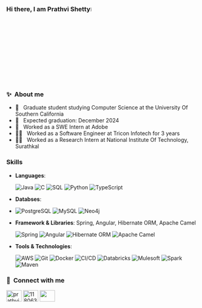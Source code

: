 ### Hi there, I am Prathvi Shetty<img src="https://media.giphy.com/media/hvRJCLFzcasrR4ia7z/giphy.gif" width="5%"></a>

### ✨ &nbsp;**About me**
- 🔭 &nbsp; Graduate student studying Computer Science at the University Of Southern California
- 🌱 &nbsp; Expected graduation: December 2024
- 💬 &nbsp; Worked as a SWE Intern at Adobe
- 👨‍💻 &nbsp; Worked as a Software Engineer at Tricon Infotech for 3 years
- 👨‍💻 &nbsp; Worked as a Research Intern at National Institute Of Technology, Surathkal

### Skills
- **Languages**: 
   <p>
  <img alt="Java" src="https://img.shields.io/badge/-Java-45b8d8?style=flat-square&logo=oracle&logoColor=white" />
  <img alt="C" src="https://img.shields.io/badge/-C-8DD6F9?style=flat-square&logo=c&logoColor=white" /> 
  <img alt="SQL" src="https://img.shields.io/badge/-SQL-46a2f1?style=flat-square&logo=postgresql&logoColor=white" />
  <img alt="Python" src="https://img.shields.io/badge/-Python-2088FF?style=flat-square&logo=python&logoColor=white" />
  <img alt="TypeScript" src="https://img.shields.io/badge/-TypeScript-1a73e8?style=flat-square&logo=typescript&logoColor=white" />
  </p>
- **Databses**:
- <p>
  <img alt="PostgreSQL" src="https://img.shields.io/badge/-PostgreSQL-430098?style=flat-square&logo=postgresql&logoColor=white" />
  <img alt="MySQL" src="https://img.shields.io/badge/-MySQL-764ABC?style=flat-square&logo=mysql&logoColor=white" />
  <img alt="Neo4j" src="https://img.shields.io/badge/-Neo4j-B7178C?style=flat-square&logo=neo4j&logoColor=white" />
  </p>
- **Framework & Libraries**: Spring, Angular, Hibernate ORM, Apache Camel
  <p>
  <img alt="Spring" src="https://img.shields.io/badge/-Spring-CC6699?style=flat-square&logo=spring&logoColor=white" />
  <img alt="Angular" src="https://img.shields.io/badge/-Angular-db7092?style=flat-square&logo=angular&logoColor=white" />
  <img alt="Hibernate ORM" src="https://img.shields.io/badge/-Hibernate-F05032?style=flat-square&logo=hibernate&logoColor=white" />
  <img alt="Apache Camel" src="https://img.shields.io/badge/-Apache-ea2845?style=flat-square&logo=apache&logoColor=white" />
  </p>
- **Tools & Technologies**: <p> 
  <img alt="AWS" src="https://img.shields.io/badge/-AWS-FB542B?style=flat-square&logo=amazonwebservices&logoColor=white" />
  <img alt="Git" src="https://img.shields.io/badge/-Git-EC4A3F?style=flat-square&logo=git&logoColor=white" />
  <img alt="Docker" src="https://img.shields.io/badge/-Docker-F9A03C?style=flat-square&logo=docker&logoColor=white" />
  <img alt="CI/CD" src="https://img.shields.io/badge/-CI/CD-F7B93E?style=flat-square&logo=jenkins&logoColor=white" />
  <img alt="Databricks" src="https://img.shields.io/badge/-Databricks-13aa52?style=flat-square&logo=databricks&logoColor=white" />
  <img alt="Mulesoft" src="https://img.shields.io/badge/-Mulesoft-43853d?style=flat-square&logo=mulesoft&logoColor=white" />
  <img alt="Spark" src="https://img.shields.io/badge/-Spark-F05032?style=flat-square&logo=apachespark&logoColor=white" />
  <img alt="Maven" src="https://img.shields.io/badge/-Maven-ea2845?style=flat-square&logo=apachemaven&logoColor=white" />
  </p>

### 🔗 &nbsp;**Connect with me**
<p align="left">
<a href="https://www.linkedin.com/in/shetty-prathvi/" target="blank"><img align="center" src="https://raw.githubusercontent.com/rahuldkjain/github-profile-readme-generator/master/src/images/icons/Social/linked-in-alt.svg" alt="prathviShetty" height="30" width="40" /></a>
<a href="https://stackoverflow.com/users/11806393/prathvi-shetty" target="blank"><img align="center" src="https://raw.githubusercontent.com/rahuldkjain/github-profile-readme-generator/master/src/images/icons/Social/stack-overflow.svg" alt="11806393" height="30" width="40" /></a>
<a href="https://medium.com/@prathvi.shetty97" target="blank"><img align="center" src="https://github.com/rahuldkjain/github-profile-readme-generator/blob/master/src/images/icons/Social/medium.svg" height="30" width="40" /></a>
